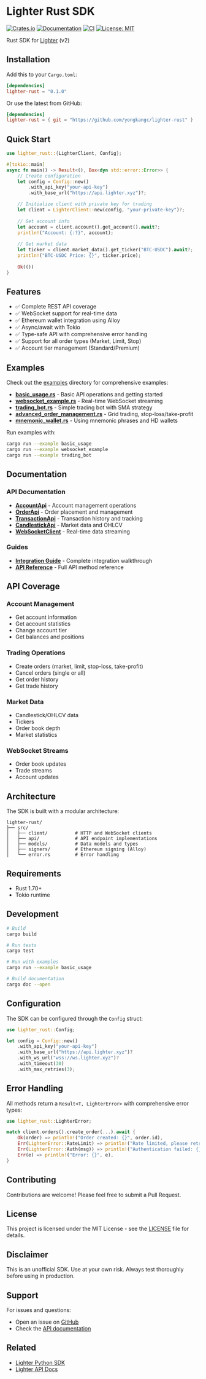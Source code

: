 # Lighter Rust SDK

[![Crates.io](https://img.shields.io/crates/v/lighter-rust.svg)](https://crates.io/crates/lighter-rust)
[![Documentation](https://docs.rs/lighter-rust/badge.svg)](https://docs.rs/lighter-rust)
[![CI](https://github.com/yongkangc/lighter-rust/actions/workflows/ci.yml/badge.svg)](https://github.com/yongkangc/lighter-rust/actions/workflows/ci.yml)
[![License: MIT](https://img.shields.io/badge/License-MIT-yellow.svg)](https://opensource.org/licenses/MIT)

Rust SDK for [Lighter](https://lighter.xyz/) (v2)

## Installation

Add this to your `Cargo.toml`:

```toml
[dependencies]
lighter-rust = "0.1.0"
```

Or use the latest from GitHub:

```toml
[dependencies]
lighter-rust = { git = "https://github.com/yongkangc/lighter-rust" }
```

## Quick Start

```rust
use lighter_rust::{LighterClient, Config};

#[tokio::main]
async fn main() -> Result<(), Box<dyn std::error::Error>> {
    // Create configuration
    let config = Config::new()
        .with_api_key("your-api-key")
        .with_base_url("https://api.lighter.xyz")?;

    // Initialize client with private key for trading
    let client = LighterClient::new(config, "your-private-key")?;
    
    // Get account info
    let account = client.account().get_account().await?;
    println!("Account: {:?}", account);
    
    // Get market data
    let ticker = client.market_data().get_ticker("BTC-USDC").await?;
    println!("BTC-USDC Price: {}", ticker.price);
    
    Ok(())
}
```

## Features

- ✅ Complete REST API coverage
- ✅ WebSocket support for real-time data
- ✅ Ethereum wallet integration using Alloy
- ✅ Async/await with Tokio
- ✅ Type-safe API with comprehensive error handling
- ✅ Support for all order types (Market, Limit, Stop)
- ✅ Account tier management (Standard/Premium)

## Examples

Check out the [examples](./examples) directory for comprehensive examples:

- [**basic_usage.rs**](./examples/basic_usage.rs) - Basic API operations and getting started
- [**websocket_example.rs**](./examples/websocket_example.rs) - Real-time WebSocket streaming
- [**trading_bot.rs**](./examples/trading_bot.rs) - Simple trading bot with SMA strategy
- [**advanced_order_management.rs**](./examples/advanced_order_management.rs) - Grid trading, stop-loss/take-profit
- [**mnemonic_wallet.rs**](./examples/mnemonic_wallet.rs) - Using mnemonic phrases and HD wallets

Run examples with:
```bash
cargo run --example basic_usage
cargo run --example websocket_example
cargo run --example trading_bot
```

## Documentation

### API Documentation

- [**AccountApi**](./docs/AccountApi.md) - Account management operations
- [**OrderApi**](./docs/OrderApi.md) - Order placement and management
- [**TransactionApi**](./docs/TransactionApi.md) - Transaction history and tracking
- [**CandlestickApi**](./docs/CandlestickApi.md) - Market data and OHLCV
- [**WebSocketClient**](./docs/WebSocketClient.md) - Real-time data streaming

### Guides

- [**Integration Guide**](./docs/IntegrationGuide.md) - Complete integration walkthrough
- [**API Reference**](./docs/README.md) - Full API method reference

## API Coverage

### Account Management
- Get account information
- Get account statistics  
- Change account tier
- Get balances and positions

### Trading Operations
- Create orders (market, limit, stop-loss, take-profit)
- Cancel orders (single or all)
- Get order history
- Get trade history

### Market Data
- Candlestick/OHLCV data
- Tickers
- Order book depth
- Market statistics

### WebSocket Streams
- Order book updates
- Trade streams
- Account updates

## Architecture

The SDK is built with a modular architecture:

```
lighter-rust/
├── src/
│   ├── client/          # HTTP and WebSocket clients
│   ├── api/             # API endpoint implementations
│   ├── models/          # Data models and types
│   ├── signers/         # Ethereum signing (Alloy)
│   └── error.rs         # Error handling
```

## Requirements

- Rust 1.70+
- Tokio runtime

## Development

```bash
# Build
cargo build

# Run tests
cargo test

# Run with examples
cargo run --example basic_usage

# Build documentation
cargo doc --open
```

## Configuration

The SDK can be configured through the `Config` struct:

```rust
use lighter_rust::Config;

let config = Config::new()
    .with_api_key("your-api-key")
    .with_base_url("https://api.lighter.xyz")?
    .with_ws_url("wss://ws.lighter.xyz")?
    .with_timeout(30)
    .with_max_retries(3);
```

## Error Handling

All methods return a `Result<T, LighterError>` with comprehensive error types:

```rust
use lighter_rust::LighterError;

match client.orders().create_order(...).await {
    Ok(order) => println!("Order created: {}", order.id),
    Err(LighterError::RateLimit) => println!("Rate limited, please retry"),
    Err(LighterError::Auth(msg)) => println!("Authentication failed: {}", msg),
    Err(e) => println!("Error: {}", e),
}
```

## Contributing

Contributions are welcome! Please feel free to submit a Pull Request.

## License

This project is licensed under the MIT License - see the [LICENSE](LICENSE) file for details.

## Disclaimer

This is an unofficial SDK. Use at your own risk. Always test thoroughly before using in production.

## Support

For issues and questions:
- Open an issue on [GitHub](https://github.com/yongkangc/lighter-rust/issues)
- Check the [API documentation](https://apibetadocs.lighter.xyz/docs)

## Related

- [Lighter Python SDK](https://github.com/elliottech/lighter-python)
- [Lighter API Docs](https://apibetadocs.lighter.xyz/docs)